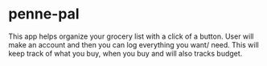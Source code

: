 # penne-pal

This app helps organize your grocery list with a click of a button. User will make an account and then you can log everything you want/ need. This will keep track of what you buy, when you buy and will also tracks budget. 
